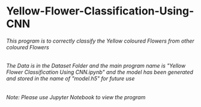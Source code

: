 # Yellow-Flower-Classification-Using-CNN
###### This program is to correctly classify the Yellow coloured Flowers from other coloured Flowers
###### The Data is in the Dataset Folder and the main program name is "Yellow Flower Classification Using CNN.ipynb" and the model has been generated and stored in the name of "model.h5" for future use

###### Note: Please use Jupyter Notebook to view the program 
